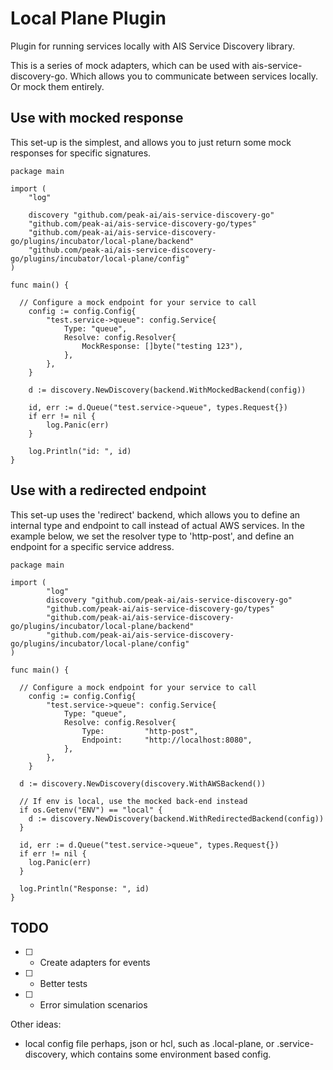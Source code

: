 # Local Plane Plugin

Plugin for running services locally with AIS Service Discovery library.

This is a series of mock adapters, which can be used with ais-service-discovery-go. Which allows you to communicate between services locally. Or mock them entirely.

## Use with mocked response

This set-up is the simplest, and allows you to just return some mock responses for specific signatures.
```golang
package main

import (
	"log"

	discovery "github.com/peak-ai/ais-service-discovery-go"
	"github.com/peak-ai/ais-service-discovery-go/types"
	"github.com/peak-ai/ais-service-discovery-go/plugins/incubator/local-plane/backend"
	"github.com/peak-ai/ais-service-discovery-go/plugins/incubator/local-plane/config"
)

func main() {

  // Configure a mock endpoint for your service to call
	config := config.Config{
		"test.service->queue": config.Service{
			Type: "queue",
			Resolve: config.Resolver{
				MockResponse: []byte("testing 123"),
			},
		},
	}

	d := discovery.NewDiscovery(backend.WithMockedBackend(config))

	id, err := d.Queue("test.service->queue", types.Request{})
	if err != nil {
		log.Panic(err)
	}

	log.Println("id: ", id)
}

```


## Use with a redirected endpoint

This set-up uses the 'redirect' backend, which allows you to define an internal type and endpoint to call instead
of actual AWS services. In the example below, we set the resolver type to 'http-post', and define an endpoint for 
a specific service address.

```golang
package main

import (
        "log"
        discovery "github.com/peak-ai/ais-service-discovery-go"
        "github.com/peak-ai/ais-service-discovery-go/types"
        "github.com/peak-ai/ais-service-discovery-go/plugins/incubator/local-plane/backend"
        "github.com/peak-ai/ais-service-discovery-go/plugins/incubator/local-plane/config"
)

func main() {

  // Configure a mock endpoint for your service to call
	config := config.Config{
		"test.service->queue": config.Service{
			Type: "queue",
			Resolve: config.Resolver{
				Type:         "http-post",
				Endpoint:     "http://localhost:8080",
			},
		},
	}

  d := discovery.NewDiscovery(discovery.WithAWSBackend())

  // If env is local, use the mocked back-end instead
  if os.Getenv("ENV") == "local" {
    d := discovery.NewDiscovery(backend.WithRedirectedBackend(config))
  }

  id, err := d.Queue("test.service->queue", types.Request{})
  if err != nil {
    log.Panic(err)
  }

  log.Println("Response: ", id)
}

```

## TODO
- [ ] - Create adapters for events
- [ ] - Better tests
- [ ] - Error simulation scenarios

Other ideas:
- local config file perhaps, json or hcl, such as .local-plane, or .service-discovery, which contains some environment based config.
